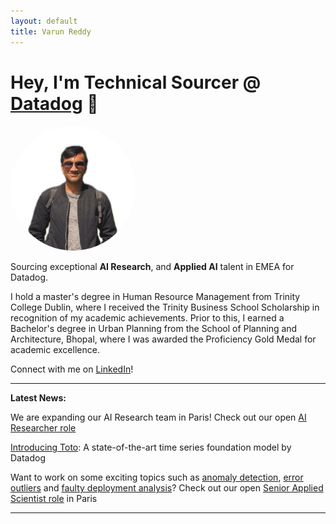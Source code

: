 ```yaml
---
layout: default
title: Varun Reddy
---
```


# Hey, I'm Technical Sourcer @ [Datadog](https://www.youtube.com/watch?v=7T7SyMZihwo) 👋

<img src="profile.jpg" alt="Varun Reddy" style="border-radius: 50%; object-fit: cover; height: 200px; width: 200px;" />

Sourcing exceptional **AI Research**, and **Applied AI** talent in EMEA for Datadog. 

I hold a master's degree in Human Resource Management from Trinity College Dublin, where I received the Trinity Business School Scholarship in recognition of my academic achievements. Prior to this, I earned a Bachelor's degree in Urban Planning from the School of Planning and Architecture, Bhopal, where I was awarded the Proficiency Gold Medal for academic excellence.

Connect with me on [LinkedIn](https://www.linkedin.com/in/varun-m-r/)!

----------

**Latest News:** 

We are expanding our AI Research team in Paris! Check out our open [AI Researcher role](https://careers.datadoghq.com/detail/6652564/?gh_jid=6652564)

[Introducing Toto](https://www.datadoghq.com/blog/datadog-time-series-foundation-model/): A state-of-the-art time series foundation model by Datadog

Want to work on some exciting topics such as [anomaly detection](https://www.datadoghq.com/blog/watchdog/), [error outliers](https://docs.datadoghq.com/logs/explorer/watchdog_insights/) and [faulty deployment analysis](https://www.datadoghq.com/blog/faulty-deployment-detection/)? Check out our open [Senior Applied Scientist role](https://careers.datadoghq.com/detail/6781197/?gh_jid=6781197) in Paris

----------

